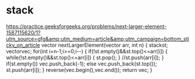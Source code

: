 # stack
https://practice.geeksforgeeks.org/problems/next-larger-element-1587115620/1?utm_source=gfg&amp;utm_medium=article&amp;utm_campaign=bottom_sticky_on_article
vector<long long> nextLargerElement(vector<long long> arr, int n)
    {
        stack<long long>st;
        vector<long long>vec;
        for(int i=n-1;i>=0;i--)
        {
            if(!st.empty()&&st.top()<=arr[i])
            {
                while(!st.empty()&&st.top()<=arr[i])
                {
                    st.pop();
                }
                //st.push(arr[i]);
            }
            if(st.empty()) vec.push_back(-1);
            else vec.push_back(st.top());
            st.push(arr[i]);
        }
       reverse(vec.begin(),vec.end());
        return vec;
    }
